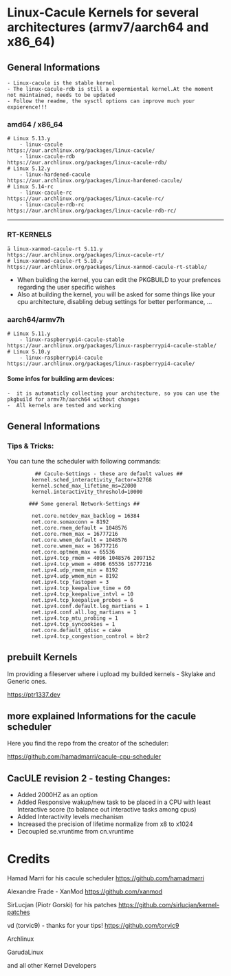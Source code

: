 # Linux-Cacule Kernels for several architectures (armv7/aarch64 and x86_64)

## General Informations

    - Linux-cacule is the stable kernel
    - The linux-cacule-rdb is still a expermiental kernel.At the moment not maintained, needs to be updated
    - Follow the readme, the sysctl options can improve much your expierence!!!

### amd64 /  x86_64

    # Linux 5.13.y
        - linux-cacule                         https://aur.archlinux.org/packages/linux-cacule/
        - linux-cacule-rdb                     https://aur.archlinux.org/packages/linux-cacule-rdb/
    # Linux 5.12.y
        - linux-hardened-cacule                https://aur.archlinux.org/packages/linux-hardened-cacule/
    # Linux 5.14-rc
        - linux-cacule-rc                      https://aur.archlinux.org/packages/linux-cacule-rc/
        - linux-cacule-rdb-rc                  https://aur.archlinux.org/packages/linux-cacule-rdb-rc/

 ---
 ### RT-KERNELS

    ä linux-xanmod-cacule-rt 5.11.y             https://aur.archlinux.org/packages/linux-cacule-rt/
    # linux-xanmod-cacule-rt 5.10.y             https://aur.archlinux.org/packages/linux-xanmod-cacule-rt-stable/


- When building the kernel, you can edit the PKGBUILD to your prefences regarding the user specific wishes
- Also at building the kernel, you will be asked for some things like your cpu architecture, disabling debug settings for better performance, ...

### aarch64/armv7h

    # Linux 5.11.y
        - linux-raspberrypi4-cacule-stable      https://aur.archlinux.org/packages/linux-raspberrypi4-cacule-stable/
    # Linux 5.10.y
        - linux-raspberrypi4-cacule             https://aur.archlinux.org/packages/linux-raspberrypi4-cacule/


#### Some infos for building  arm devices:
    -  it is automaticly collecting your architecture, so you can use the pkgbuild for armv7h/aarch64 without changes
    -  All kernels are tested and working


## General Informations

### Tips & Tricks:

You can tune the scheduler with following commands:

             ## Cacule-Settings - these are default values ##
            kernel.sched_interactivity_factor=32768
            kernel.sched_max_lifetime_ms=22000
            kernel.interactivity_threshold=10000

           ### Some general Network-Settings ##

            net.core.netdev_max_backlog = 16384
            net.core.somaxconn = 8192
            net.core.rmem_default = 1048576
            net.core.rmem_max = 16777216
            net.core.wmem_default = 1048576
            net.core.wmem_max = 16777216
            net.core.optmem_max = 65536
            net.ipv4.tcp_rmem = 4096 1048576 2097152
            net.ipv4.tcp_wmem = 4096 65536 16777216
            net.ipv4.udp_rmem_min = 8192
            net.ipv4.udp_wmem_min = 8192
            net.ipv4.tcp_fastopen = 3
            net.ipv4.tcp_keepalive_time = 60
            net.ipv4.tcp_keepalive_intvl = 10
            net.ipv4.tcp_keepalive_probes = 6
            net.ipv4.conf.default.log_martians = 1
            net.ipv4.conf.all.log_martians = 1
            net.ipv4.tcp_mtu_probing = 1
            net.ipv4.tcp_syncookies = 1
            net.core.default_qdisc = cake
            net.ipv4.tcp_congestion_control = bbr2


## prebuilt Kernels

Im providing a fileserver where i upload my builded kernels - Skylake and Generic ones.

https://ptr1337.dev

##  more explained Informations for the cacule scheduler

Here you find the repo from the creator of the scheduler:

https://github.com/hamadmarri/cacule-cpu-scheduler

## CacULE revision 2 - testing Changes:

- Added 2000HZ as an option
- Added Responsive wakup/new task to be placed in a CPU with least Interactive score (to balance out interactive tasks among cpus)
- Added Interactivity levels mechanism
- Increased the precision of lifetime normalize from x8 to x1024
- Decoupled se.vruntime from cn.vruntime

# Credits

Hamad Marri for his cacule scheduler https://github.com/hamadmarri

Alexandre Frade - XanMod https://github.com/xanmod

SirLucjan (Piotr Gorski) for his patches https://github.com/sirlucjan/kernel-patches

vd (torvic9) - thanks for your tips! https://github.com/torvic9

Archlinux

GarudaLinux

and all other Kernel Developers
